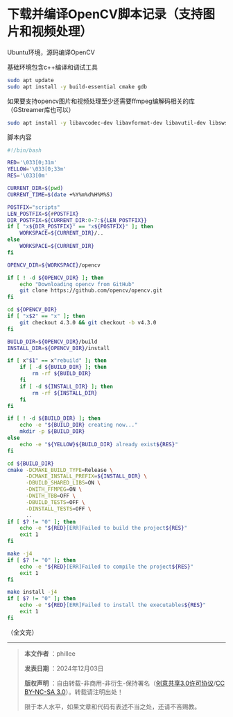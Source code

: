 # 下载并编译OpenCV脚本记录（支持图片和视频处理）

Ubuntu环境，源码编译OpenCV

基础环境包含c++编译和调试工具

```bash
sudo apt update
sudo apt install -y build-essential cmake gdb
```

如果要支持opencv图片和视频处理至少还需要ffmpeg编解码相关的库（GStreamer库也可以）

```bash
sudo apt install -y libavcodec-dev libavformat-dev libavutil-dev libswscale-dev
```

脚本内容

```bash
#!/bin/bash

RED='\033[0;31m'
YELLOW='\033[0;33m'
RES='\033[0m'

CURRENT_DIR=$(pwd)
CURRENT_TIME=$(date +%Y%m%d%H%M%S)

POSTFIX="scripts"
LEN_POSTFIX=${#POSTFIX}
DIR_POSTFIX=${CURRENT_DIR:0-7:${LEN_POSTFIX}}
if [ "x${DIR_POSTFIX}" == "x${POSTFIX}" ]; then
    WORKSPACE=${CURRENT_DIR}/..
else
    WORKSPACE=${CURRENT_DIR}
fi 

OPENCV_DIR=${WORKSPACE}/opencv

if [ ! -d ${OPENCV_DIR} ]; then
    echo "Downloading opencv from GitHub"
    git clone https://github.com/opencv/opencv.git
fi

cd ${OPENCV_DIR}
if [ "x$2" == "x" ]; then
    git checkout 4.3.0 && git checkout -b v4.3.0
fi

BUILD_DIR=${OPENCV_DIR}/build
INSTALL_DIR=${OPENCV_DIR}/install

if [ x"$1" == x"rebuild" ]; then
    if [ -d ${BUILD_DIR} ]; then
        rm -rf ${BUILD_DIR} 
    fi
    if [ -d ${INSTALL_DIR} ]; then
        rm -rf ${INSTALL_DIR}
    fi
fi

if [ ! -d ${BUILD_DIR} ]; then
    echo -e "${BUILD_DIR} creating now..."
    mkdir -p ${BUILD_DIR}
else
    echo -e "${YELLOW}${BUILD_DIR} already exist${RES}"
fi

cd ${BUILD_DIR}
cmake -DCMAKE_BUILD_TYPE=Release \
      -DCMAKE_INSTALL_PREFIX=${INSTALL_DIR} \
      -DBUILD_SHARED_LIBS=ON \
      -DWITH_FFMPEG=ON \
      -DWITH_TBB=OFF \
      -DBUILD_TESTS=OFF \
      -DINSTALL_TESTS=OFF \
      ..
if [ $? != "0" ]; then
    echo -e "${RED}[ERR]Failed to build the project${RES}"
    exit 1
fi

make -j4
if [ $? != "0" ]; then
    echo -e "${RED}[ERR]Failed to compile the project${RES}"
    exit 1
fi

make install -j4
if [ $? != "0" ]; then
    echo -e "${RED}[ERR]Failed to install the executables${RES}"
    exit 1
fi
```

（全文完）

---

> **本文作者**  ：phillee
> 
> **发表日期**  ：2024年12月03日
> 
> **版权声明**  ：自由转载-非商用-非衍生-保持署名（[创意共享3.0许可协议](https://creativecommons.org/licenses/by-nc-nd/3.0/deed.zh)/[CC BY-NC-SA 3.0](https://creativecommons.org/licenses/by-nc-sa/3.0/)）。转载请注明出处！
>
> 限于本人水平，如果文章和代码有表述不当之处，还请不吝赐教。